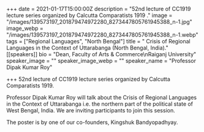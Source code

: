 +++
date = 2021-01-17T15:00:00Z
description = "52nd lecture of CC1919 lecture series organized by Calcutta Comparatists 1919 ."
image = "/images/139573197_201879474972280_8273447805761945388_n-1.jpg"
image_webp = "/images/139573197_201879474972280_8273447805761945388_n-1.webp"
tags = ["Regional Languages", "North Bengal"]
title = " Crisis of Regional Languages in the Context of Uttarabanga (North Bengal, India)."
[[speakers]]
bio = "Dean, Faculty of Arts & Commerce\nRaiganj University"
speaker_image = ""
speaker_image_webp = ""
speaker_name = "Professor Dipak Kumar Roy"

+++
52nd lecture of CC1919 lecture series organized by Calcutta Comparatists 1919.

Professor Dipak Kumar Roy will talk about the Crisis of Regional Languages in the Context of Uttarabanga i.e. the northern part of the political state of West Bengal, India. We are inviting participants to join this session.

The poster is by one of our co-founders, Kingshuk Bandyopadhyay.